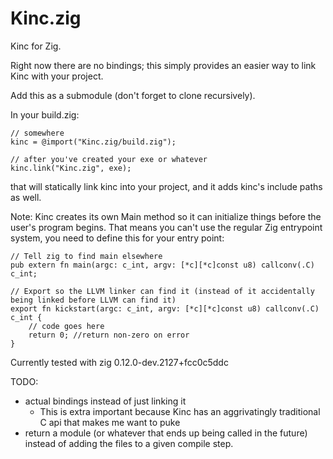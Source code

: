 # Kinc.zig

Kinc for Zig.

Right now there are no bindings; this simply provides an easier way to link Kinc with your project.

Add this as a submodule (don't forget to clone recursively).

In your build.zig:

```
// somewhere
kinc = @import("Kinc.zig/build.zig");

// after you've created your exe or whatever
kinc.link("Kinc.zig", exe);
```
that will statically link kinc into your project, and it adds kinc's include paths as well.

Note: Kinc creates its own Main method so it can initialize things before the user's program begins.
That means you can't use the regular Zig entrypoint system, you need to define this for your entry point:
```
// Tell zig to find main elsewhere
pub extern fn main(argc: c_int, argv: [*c][*c]const u8) callconv(.C) c_int;

// Export so the LLVM linker can find it (instead of it accidentally being linked before LLVM can find it)
export fn kickstart(argc: c_int, argv: [*c][*c]const u8) callconv(.C) c_int {
    // code goes here
    return 0; //return non-zero on error
}
```

Currently tested with zig 0.12.0-dev.2127+fcc0c5ddc

TODO:
- actual bindings instead of just linking it
    - This is extra important because Kinc has an aggrivatingly traditional C api that makes me want to puke
- return a module (or whatever that ends up being called in the future) instead of adding the files to a given compile step.
